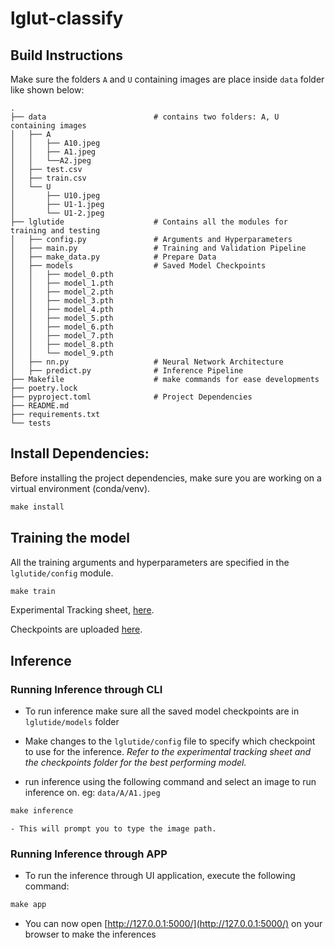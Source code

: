 # lglut-classify

## Build Instructions

Make sure the folders `A` and `U` containing images are place inside `data` folder like shown below:

```
.
├── data                        # contains two folders: A, U containing images
│   ├── A
│   │   ├── A10.jpeg
│   │   ├── A1.jpeg
│   │   └──A2.jpeg
│   ├── test.csv
│   ├── train.csv
│   └── U
│       ├── U10.jpeg
│       ├── U1-1.jpeg
│       └── U1-2.jpeg
├── lglutide                    # Contains all the modules for training and testing
│   ├── config.py               # Arguments and Hyperparameters
│   ├── main.py                 # Training and Validation Pipeline
│   ├── make_data.py            # Prepare Data
│   ├── models                  # Saved Model Checkpoints
│   │   ├── model_0.pth
│   │   ├── model_1.pth
│   │   ├── model_2.pth
│   │   ├── model_3.pth
│   │   ├── model_4.pth
│   │   ├── model_5.pth
│   │   ├── model_6.pth
│   │   ├── model_7.pth
│   │   ├── model_8.pth
│   │   └── model_9.pth
│   ├── nn.py                   # Neural Network Architecture
│   ├── predict.py              # Inference Pipeline
├── Makefile                    # make commands for ease developments
├── poetry.lock
├── pyproject.toml              # Project Dependencies
├── README.md
├── requirements.txt
└── tests

```

## Install Dependencies:

Before installing the project dependencies, make sure you are working on a virtual environment (conda/venv).

```python
make install
```

## Training the model

All the training arguments and hyperparameters are specified in the `lglutide/config` module.

```python
make train
```

Experimental Tracking sheet, [here](https://docs.google.com/spreadsheets/d/1DmFIhJwqj8ycNwWOrjpQC0-0WqSbJ-j2mNQz9H3F-Zc/edit?usp=sharing).

Checkpoints are uploaded [here](https://1drv.ms/f/s!Aprh41uH8yH1gcgVAU4c6iVMpqxP2Q?e=W6YBo3).


## Inference
### Running Inference through CLI

- To run inference make sure all the saved model checkpoints are in `lglutide/models` folder

- Make changes to the `lglutide/config` file to specify which checkpoint to use for the inference. _Refer to the experimental tracking sheet and the checkpoints folder for the best performing model._

- run inference using the following command and select an image to run inference on. eg: `data/A/A1.jpeg`

```python
make inference
```
    - This will prompt you to type the image path.

### Running Inference through APP

- To run the inference through UI application, execute the following command:

```python
make app
```

- You can now open [http://127.0.0.1:5000/](http://127.0.0.1:5000/) on your browser to make the inferences

